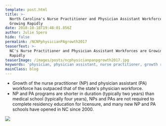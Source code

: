 ```yaml
---
template: post.html
title: >-
  North Carolina's Nurse Practitioner and Physician Assistant Workforces are
  Growing Rapidly
date: 2018-10-18T19:48:01.856Z
author: Julie Spero
hide: false
permalink: /NCNPphysicianPAgrowth2017
teaserText: >-
  NC's Nurse Practitioner and Physician Assistant Workforces are Growing
  Rapidly 
teaserImage: /images/posts/ncphysicianpanpgrowth2017.jpg
keywords: 'physician, physician assistant, nurse practitioner, growth rate'
mainClass: blog
---
```

* Growth of the nurse practitioner (NP) and physician assistant (PA) workforce has outpaced that of the state's physician workforce.
* NP and PA programs are shorter in duration (typically two years) than medical school (typically four years), NPs and PAs are not required to complete residency education for licensure, and many new NP and PA schools have opened in NC since 2000.

![](/images/posts/ncphysicianpanpgrowth2017.jpg)
